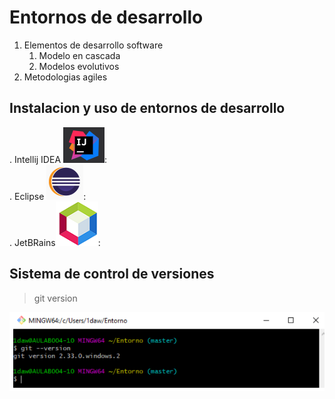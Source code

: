 # Entornos de desarrollo
1. Elementos de desarrollo software
   1. Modelo en cascada 
   2. Modelos evolutivos
2. Metodologias agiles

## Instalacion y uso de entornos de desarrollo
. Intellij IDEA ![. Intellij IDEA](material/IDEA.png):  
. Eclipse ![Eclipse](material/eclipse.png):  
. JetBRains![. Intellij IDEA](material/netbeans.png):
## Sistema de control de versiones
>git version  

![Eclipse](material/imagen1.png)